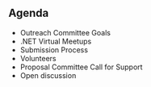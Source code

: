 ## Agenda
* Outreach Committee Goals​
* .NET Virtual Meetups​
* Submission Process​
* Volunteers​
* Proposal Committee Call for Support​
* Open discussion

